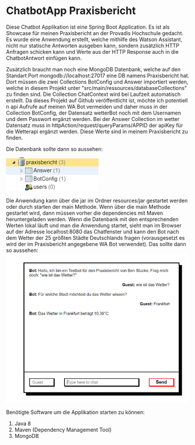 # ChatbotApp Praxisbericht
Diese Chatbot Applikation ist eine Spring Boot Application.
Es ist als Showcase für meinen Praxisbericht an der Provadis Hochschule gedacht.
Es wurde eine Anwendung erstellt, welche mithilfe des Watson Assistant, nicht
nur statische Antworten ausgeben kann, sondern zusätzlich HTTP Anfragen schicken kann 
und Werte aus der HTTP Response auch in die ChatbotAntwort einfügen kann.   

Zusätzlich braucht man noch eine MongoDB Datenbank, welche auf den Standart Port 
mongodb://localhost:27017 eine DB namens Praxisbericht hat. Dort müssen die zwei Collections
BotConfig und Answer importiert werden, welche in diesem Projekt unter "src/main/ressources/databaseCollections"
zu finden sind. Die Collection ChatContext wird bei Laufzeit automatisch erstellt. 
Da dieses Projekt auf Github veröffentlicht ist, möchte ich potentiell n api 
Aufrufe auf meinen WA Bot vermeiden und daher muss in der Collection BotConfig, der Datensatz
wetterBot noch mit dem Usernamen und dem Passwort ergänzt werden. 
Bei der Answer Collection im wetter Datensatz muss in httpAction/request/queryParams/APPID 
der apiKey für die Wetterapi ergänzt werden.
Diese Werte sind in meinem Praxisbericht zu finden. 

Die Datenbank sollte dann so aussehen: 

![db screenshot](./src/main/resources/screenshotsReadme/praxisbericht_db_appearance.PNG?raw=true)

Die Anwendung kann über die jar im Ordner resources/jar gestartet werden oder durch starten der main Methode.
Wenn über die main Methode gestartet wird, dann müssen vorher die dependencies 
mit Maven heruntergeladen werden.
Wenn die Datenbank mit den entsprechenden Werten lokal läuft und man die Anwendung startet, 
sieht man im Browser auf der Adresse localhost:8080 das Chatfenster und kann den Bot nach dem Wetter
der 25 größten Städte Deutschlands fragen (vorausgesetzt es wird der im Praxisbericht
angegebene WA Bot verwendet). Das sollte dann so aussehen:
![db screenshot](./src/main/resources/screenshotsReadme/Chat.PNG?raw=true)

Benötigte Software um die Applikation starten zu können:
1. Java 8
2. Maven (Dependency Management Tool)
3. MongoDB 

